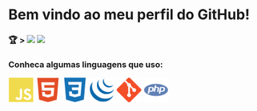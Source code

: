 # Bem vindo ao meu perfil do GitHub!
<h3>🏆 >
 <div style="display: inline-block">
  <img height="145em" src="https://github-readme-stats.vercel.app/api?username=felpsdev&show_icons=true&include_all_commits=true&count_private=true&theme=dark&title_color=3b86ff&icon_color=3b86ff&hide_border=true&bg_color=091d3d"/>
  <img height="145em" src="https://github-readme-stats.vercel.app/api/top-langs/?username=felpsdev&layout=compact&langs_count=4&theme=dark&title_color=3b86ff&icon_color=3b86ff&hide_border=true&bg_color=091d3d"/>
</div>
<h3>Conheca algumas linguagens que uso:</h3>
<div style="display: inline_block;">
  <img height="50" width="50" src="https://raw.githubusercontent.com/devicons/devicon/master/icons/javascript/javascript-plain.svg">
  <img height="50" width="50" src="https://raw.githubusercontent.com/devicons/devicon/master/icons/html5/html5-plain.svg">
  <img height="50" width="50" src="https://raw.githubusercontent.com/devicons/devicon/master/icons/css3/css3-plain.svg">
  <img height="50" width="50" src="https://raw.githubusercontent.com/devicons/devicon/master/icons/jquery/jquery-plain.svg">
  <img height="50" width="50" src="https://raw.githubusercontent.com/devicons/devicon/master/icons/git/git-plain.svg">
  <img height="50" width="50" src="https://raw.githubusercontent.com/devicons/devicon/master/icons/php/php-plain.svg">
</div>
